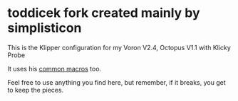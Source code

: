 # toddicek fork created mainly by simplisticon

This is the Klipper configuration for my Voron V2.4, Octopus V1.1 with Klicky Probe

It uses his [common macros](https://github.com/simplisticton/common-macros) too.

Feel free to use anything you find here, but remember, if it breaks, you get to keep the pieces.
